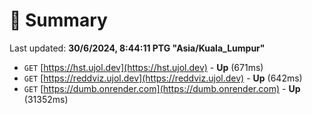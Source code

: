 # 📖 Summary
Last updated: **30/6/2024, 8:44:11 PTG "Asia/Kuala_Lumpur"**

- `GET` [https://hst.ujol.dev](https://hst.ujol.dev) - **Up** (671ms)
- `GET` [https://reddviz.ujol.dev](https://reddviz.ujol.dev) - **Up** (642ms)
- `GET` [https://dumb.onrender.com](https://dumb.onrender.com) - **Up** (31352ms)
